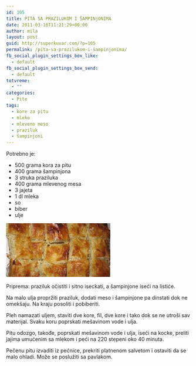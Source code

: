 ```yaml
---
id: 105
title: PITA SA PRAZILUKOM I ŠAMPINjONIMA
date: 2011-03-16T11:21:29+00:00
author: mila
layout: post
guid: http://superkuvar.com/?p=105
permalink: /pita-sa-prazilukom-i-šampinjonima/
fb_social_plugin_settings_box_like:
  - default
fb_social_plugin_settings_box_send:
  - default
totvreme:
  - ""
categories:
  - Pite
tags:
  - kore za pitu
  - mleko
  - mleveno meso
  - praziluk
  - šampinjoni
---
```

Potrebno je:

  * 500 grama kora za pitu
  * 400 grama šampinjona
  * 3 struka praziluka
  * 400 grama mlevenog mesa
  * 3 jajeta
  * 1 dl mleka
  * so
  * biber
  * ulje

<img class="alignnone size-medium wp-image-848" title="pitaodsampinjona" src="/wp-content/uploads/2011/03/pitaodsampinjona-e1306843120247.jpg" alt="" width="284" height="146" /> 

Priprema: praziluk očistiti i sitno iseckati, a šampinjone iseći na listiće.

Na malo ulja propržiti praziluk, dodati meso i šampinjone pa dinstati dok ne omekšaju. Na kraju posoliti i pobiberiti.

Pleh namazati uljem, staviti dve kore, fil, dve kore i tako dok se ne utroši sav materijal. Svaku koru poprskati mešavinom vode i ulja.

Pitu odozgo, takođe, poprskati mešavinom vode i ulja, iseći na kocke, preliti jajima umućenim sa mlekom i peći na 220 stepeni oko 40 minuta.

Pečenu pitu izvaditi iz pećnice, prekriti platnenom salvetom i ostaviti da se malo ohladi. Može se poslužiti sa pavlakom.